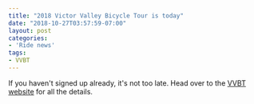 ```yaml
---
title: "2018 Victor Valley Bicycle Tour is today"
date: "2018-10-27T03:57:59-07:00"
layout: post
categories:
- 'Ride news'
tags:
- VVBT
---
```


If you haven't signed up already, it's not too late. Head over to the [VVBT website](https://victorvalleybicycletour.com) for all the details.
